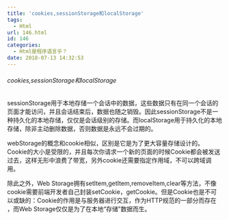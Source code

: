 ```yaml
---
title: 'cookies,sessionStorage和localStorage'
tags:
  - Html
url: 146.html
id: 146
categories:
  - Html是程序语言乎？
date: 2018-07-13 14:32:53
---
```


###### cookies,sessionStorage和localStorage

sessionStorage用于本地存储一个会话中的数据，这些数据只有在同一个会话的页面才能访问，并且会话结束后，数据也随之销毁。因此sessionStorage不是一种持久化的本地存储，仅仅是会话级别的存储。而localStorage用于持久化的本地存储，除非主动删除数据，否则数据是永远不会过期的。

webStorage的概念和cookie相似，区别是它是为了更大容量存储设计的。Cookie的大小是受限的，并且每次你请求一个新的页面的时候Cookie都会被发送过去，这样无形中浪费了带宽，另外cookie还需要指定作用域，不可以跨域调用。

除此之外，Web Storage拥有setItem,getItem,removeItem,clear等方法，不像cookie需要前端开发者自己封装setCookie，getCookie。但是Cookie也是不可以或缺的：Cookie的作用是与服务器进行交互，作为HTTP规范的一部分而存在 ，而Web Storage仅仅是为了在本地“存储”数据而生。